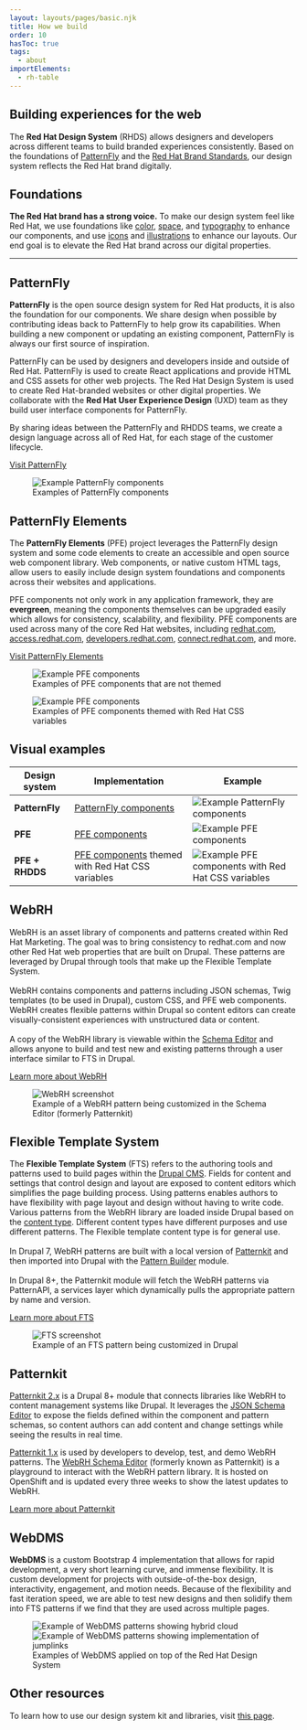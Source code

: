 ```yaml
---
layout: layouts/pages/basic.njk
title: How we build
order: 10
hasToc: true
tags:
  - about
importElements:
  - rh-table  
---
```


<link rel="stylesheet" href="{{ '/assets/packages/@rhds/elements/elements/rh-table/rh-table-lightdom.css' | url }}">


## Building experiences for the web

The <strong>Red Hat Design System</strong> (RHDS) allows designers and developers across different teams to build branded experiences consistently. Based on the foundations of <a href="https://www.patternfly.org/v4/" target="_blank">PatternFly</a> and the <a href="https://www.redhat.com/en/about/brand/standards" target="_blank">Red Hat Brand Standards</a>, our design system reflects the Red&nbsp;Hat brand digitally.


## Foundations

<strong>The Red Hat brand has a strong voice.</strong> To make our design system feel like Red Hat, we use foundations like <a href="../../foundations/color">color</a>, <a href="../../foundations/spacing">space</a>, and <a href="../../foundations/typography">typography</a> to enhance our components, and use <a href="https://www.redhat.com/en/about/brand/standards/icons" target="_blank">icons</a> and <a href="https://www.redhat.com/en/about/brand/standards/illustration" target="_blank">illustrations</a> to enhance our layouts. Our end goal is to elevate the Red Hat brand across our digital properties.


<hr>


## PatternFly

<strong>PatternFly</strong> is the open source design system for Red Hat products, it is also the foundation for our components. We share design when possible by contributing ideas back to PatternFly to help grow its capabilities. When building a new component or updating an existing component, PatternFly is always our first source of inspiration.

PatternFly can be used by designers and developers inside and outside of Red Hat. PatternFly is used to create React applications and provide HTML and CSS assets for other web projects. The Red Hat Design System is used to create Red Hat-branded websites or other digital properties. We collaborate with the <strong>Red Hat User Experience Design</strong> (UXD) team as they build user interface components for PatternFly.

By sharing ideas between the PatternFly and RHDDS teams, we create a design language across all of Red Hat, for each stage of the customer lifecycle.

<rh-cta>
  <a href="https://www.patternfly.org/v4/" target="_blank">Visit PatternFly</a>
</rh-cta>

<uxdot-example variant="full" no-border alignment="left">
  <figure>
    <img src="/assets/about/how-we-build/patternfly.svg" alt="Example PatternFly components">
    <figcaption>Examples of PatternFly components</figcaption>
  </figure>
</uxdot-example>


## PatternFly Elements

The <strong>PatternFly Elements</strong> (PFE) project leverages the PatternFly design system and some code elements to create an accessible and open source web component library. Web components, or native custom HTML tags, allow users to easily include design system foundations and components across their websites and applications.

PFE components not only work in any application framework, they are <strong>evergreen</strong>, meaning the components themselves can be upgraded easily which allows for consistency, scalability, and flexibility. PFE components are used across many of the core Red Hat websites, including <a href="https://www.redhat.com/en" target="_blank">redhat.com</a>, <a href="https://access.redhat.com/" target="_blank">access.redhat.com</a>, <a href="https://developers.redhat.com/" target="_blank">developers.redhat.com</a>, <a href="https://connect.redhat.com/" target="_blank">connect.redhat.com</a>, and more.

<rh-cta>
  <a href="https://patternflyelements.com/" target="_blank">Visit PatternFly Elements</a>
</rh-cta>
<div class="grid sm-two-columns">
  <uxdot-example variant="full" no-border alignment="left">
    <figure>
      <img src="/assets/about/how-we-build/patternfly-elements.svg" alt="Example PFE components">
      <figcaption>Examples of PFE components that are not themed</figcaption>
    </figure>
  </uxdot-example>
  <uxdot-example variant="full" no-border alignment="left">
    <figure>
      <img src="/assets/about/how-we-build/patternfly-elements-rh-themed.svg" alt="Example PFE components">
      <figcaption>Examples of PFE components themed with Red Hat CSS variables</figcaption>
    </figure>
  </uxdot-example>
</div>


## Visual examples

<rh-table>
  <table>
    <thead>
      <tr>
        <th scope="col" data-label="Design System">Design system</th>
        <th scope="col" data-label="Implementation">Implementation</th>
        <th scope="col" data-label="Example">Example</th>
      </tr>
    </thead>
    <tbody>
      <tr>
        <td data-label="Design System">
          <strong>PatternFly</strong>
        </td>
        <td data-label="Implementation">
          <a href="https://www.patternfly.org/v4/" target="_blank">PatternFly components</a>
        </td>
        <td data-label="Example"><img src="/assets/about/how-we-build/table-patternfly.svg" alt="Example PatternFly components"></td>
      </tr>
      <tr>
        <td data-label="Design System">
          <strong>PFE</strong>
        </td>
        <td data-label="Implementation">
          <a href="https://patternflyelements.com/components/" target="_blank">PFE components</a>
        </td>
        <td data-label="Example"><img src="/assets/about/how-we-build/table-pfe.svg" alt="Example PFE components"></td>
      </tr>
      <tr>
        <td data-label="Design System">
          <strong>PFE + RHDDS</strong>
        </td>
        <td data-label="Implementation">
          <a href="https://patternflyelements.com/components/" target="_blank">PFE components</a> themed with Red Hat CSS variables</td>
        <td data-label="Example"><img src="/assets/about/how-we-build/table-pfe-rh.svg" alt="Example PFE components with Red Hat CSS variables"></td>
      </tr>
    </tbody>
  </table>
</rh-table>


<div id="webrh-section" class="grid sm-two-columns">
  <div>
    <h2 id="webrh">WebRH</h2>
    <p>WebRH is an asset library of components and patterns created within Red Hat Marketing. The goal was to bring consistency to redhat.com and now other Red Hat web properties that are built on Drupal. These patterns are leveraged by Drupal through tools that make up the Flexible Template System.<br/><br/>WebRH contains components and patterns including JSON schemas, Twig templates (to be used in Drupal), custom CSS, and PFE web components. WebRH creates flexible patterns within Drupal so content editors can create visually-consistent experiences with unstructured data or content.<br/><br/>A copy of the WebRH library is viewable within the <a href="https://webrh-patternkit.int.open.paas.redhat.com/schema/pattern_page" target="_blank">Schema Editor</a> and allows anyone to build and test new and existing patterns through a user interface similar to FTS in Drupal.</p>
    <rh-cta>
      <a href="https://gitlab.corp.redhat.com/uxdd/webrh" target="_blank">Learn more about WebRH</a>
    </rh-cta>
  </div>
  <div>
    <uxdot-example variant="full" no-border alignment="left">
      <figure>
        <img src="/assets/about/how-we-build/webrh.png" alt="WebRH screenshot">
        <figcaption>Example of a WebRH pattern being customized in the Schema Editor (formerly Patternkit)</figcaption>
      </figure>
    </uxdot-example>
  </div>
</div>

<div id="flexible-template-system-section" class="grid sm-two-columns">
  <div>
    <h2 id="flexible-template-system">Flexible Template System</h2>
    <p>The <strong>Flexible Template System</strong> (FTS) refers to the authoring tools and patterns used to build pages within the <a href="https://www.drupal.org/" target="_blank">Drupal CMS</a>. Fields for content and settings that control design and layout are exposed to content editors which simplifies the page building process. Using patterns enables authors to have flexibility with page layout and design without having to write code. Various patterns from the WebRH library are loaded inside Drupal based on the <a href="https://source.redhat.com/groups/public/redhatcom/redhatcom_wiki/drupal_content_type_training__documentation_hub" target="_blank">content type</a>. Different content types have different purposes and use different patterns. The Flexible template content type is for general use.<br><br>In Drupal 7, WebRH patterns are built with a local version of <a href="https://www.drupal.org/project/patternkit" target="_blank">Patternkit</a> and then imported into Drupal with the <a href="https://www.drupal.org/project/patternbuilder" target="_blank">Pattern Builder</a> module.<br><br>In Drupal 8+, the Patternkit module will fetch the WebRH patterns via PatternAPI, a services layer which dynamically pulls the appropriate pattern by name and version.</p>
    <rh-cta>
      <a href="https://source.redhat.com/departments/marketing/digitalmarketingstrategy/flexibletemplatingsystem" target="_blank">Learn more about FTS</a>
    </rh-cta>
  </div>
  <div>
    <uxdot-example variant="full" no-border alignment="left">
      <figure>
        <img src="/assets/about/how-we-build/flexible-template-system.png" alt="FTS screenshot">
        <figcaption>Example of an FTS pattern being customized in Drupal</figcaption>
      </figure>
    </uxdot-example>
  </div>
</div>


## Patternkit

<a href="https://www.drupal.org/project/patternkit" target="_blank">Patternkit 2.x</a> is a Drupal 8+ module that connects libraries like WebRH to content management systems like Drupal. It leverages the <a href="https://github.com/json-editor/json-editor" target="_blank">JSON Schema Editor</a> to expose the fields defined within the component and pattern schemas, so content authors can add content and change settings while seeing the results in real time.

<a href="https://github.com/PatternBuilder/pattern-kit" target="_blank">Patternkit 1.x</a> is used by developers to develop, test, and demo WebRH patterns. The <a href="https://webrh-patternkit.int.open.paas.redhat.com/schema/pattern_page" target="_blank">WebRH Schema Editor</a> (formerly known as Patternkit) is a playground to interact with the WebRH pattern library. It is hosted on OpenShift and is updated every three weeks to show the latest updates to WebRH.

<rh-cta>
  <a href="https://url.corp.redhat.com/webrh-schema-editor" target="_blank">Learn more about Patternkit</a>
</rh-cta>


## WebDMS

<strong>WebDMS</strong> is a custom Bootstrap 4 implementation that allows for rapid development, a very short learning curve, and immense flexibility. It is custom development for projects with outside-of-the-box design, interactivity, engagement, and motion needs. Because of the flexibility and fast iteration speed, we are able to test new designs and then solidify them into FTS patterns if we find that they are used across multiple pages.

<uxdot-example variant="full" no-border alignment="left">
  <figure class="grid sm-two-columns">
    <img src="/assets/about/how-we-build/webdms-1.png" alt="Example of WebDMS patterns showing hybrid cloud">
    <img src="/assets/about/how-we-build/webdms-2.png" alt="Example of WebDMS patterns showing implementation of jumplinks">
    <figcaption>Examples of WebDMS applied on top of the Red Hat Design System</figcaption>
  </figure>
</uxdot-example>


<uxdot-feedback>
  <h2>Other resources</h2>
  <p>To learn how to use our design system kit and libraries, visit <a href="/get-started/">this page</a>.</p>
</uxdot-feedback>

